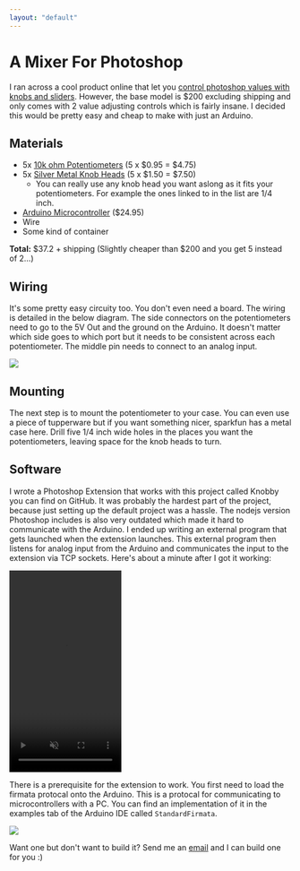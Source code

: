 ```yaml
--- 
layout: "default"
---
```

# A Mixer For Photoshop

I ran across a cool product online that let you [control photoshop values with knobs and sliders](http://palettegear.com/). However, the base model is $200 excluding shipping and only comes with 2 value adjusting controls which is fairly insane. I decided this would be pretty easy and cheap to make with just an Arduino. 

## Materials
- 5x [10k ohm Potentiometers](https://www.sparkfun.com/products/9939) (5 x $0.95 = $4.75)
- 5x [Silver Metal Knob Heads](https://www.sparkfun.com/products/10001) (5 x $1.50 = $7.50)
  - You can really use any knob head you want aslong as it fits your potentiometers. For example the ones linked to in the list are 1/4 inch.
- [Arduino Microcontroller](https://www.sparkfun.com/products/11021) ($24.95)
- Wire
- Some kind of container

**Total:** $37.2 + shipping (Slightly cheaper than $200 and you get 5 instead of 2...)

## Wiring
It's some pretty easy circuity too. You don't even need a board. The wiring is detailed in the below diagram. The side connectors on the potentiometers need to go to the 5V Out and the ground on the Arduino. It doesn't matter which side goes to which port but it needs to be consistent across each potentiometer. The middle pin needs to connect to an analog input.

<img src="https://www.arduino.cc/en/uploads/Tutorial/AnalogReadSerial_BB.png" />

## Mounting
The next step is to mount the potentiometer to your case. You can even use a piece of tupperware but if you want something nicer, sparkfun has a metal case here. Drill five 1/4 inch wide holes in the places you want the potentiometers, leaving space for the knob heads to turn.

## Software
I wrote a Photoshop Extension that works with this project called Knobby you can find on GitHub. It was probably the hardest part of the project, because just setting up the default project was a hassle. The nodejs version Photoshop includes is also very outdated which made it hard to communicate with the Arduino. I ended up writing an external program that gets launched when the extension launches. This external program then listens for analog input from the Arduino and communicates the input to the extension via TCP sockets. Here's about a minute after I got it working:

<div>
  <video class='snap' width="200" height="360" autoplay loop muted><source src="https://raw.githubusercontent.com/BenLorantfy/BenLorantfy.github.io/master/img/knobby_tests.mp4" type="video/mp4"/> </video> 
</div>


There is a prerequisite for the extension to work. You first need to load the firmata protocal onto the Arduino. This is a protocal for communicating to microcontrollers with a PC. You can find an implementation of it in the examples tab of the Arduino IDE called `StandardFirmata`.

<img src="https://raw.githubusercontent.com/BenLorantfy/BenLorantfy.github.io/master/img/firmata.png" />

<!-- Want one but don't want want to build it? I'm on Etsy and I can build one for you :) -->
Want one but don't want to build it? Send me an [email](mailto:benlorantfy@gmail.com?Subject=Knobby%20Order) and I can build one for you :)
